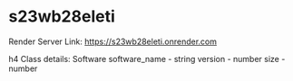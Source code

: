 # s23wb28eleti

Render Server Link: https://s23wb28eleti.onrender.com

h4 Class details:
Software software_name - string version - number size - number